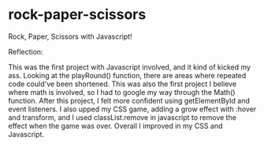 # rock-paper-scissors
Rock, Paper, Scissors with Javascript!

Reflection:

This was the first project with Javascript involved, and it kind of kicked my ass. Looking at the playRound() function, there are areas where repeated code could've been shortened. This was also the first project I believe where math is involved, so I had to google my way through the Math() function. After this project, I felt more confident using getElementById and event listeners. I also upped my CSS game, adding a grow effect with :hover and transform, and I used classList.remove in javascript to remove the effect when the game was over. Overall I improved in my CSS and Javascript.